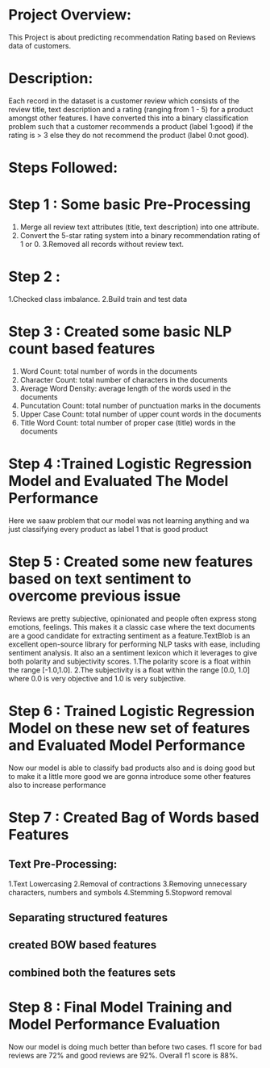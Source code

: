 # Project Overview:
This Project is about predicting recommendation Rating based on Reviews data of customers.
# Description:
Each record in the dataset is a customer review which consists of the review title, text description and a rating (ranging from 1 - 5) for a product amongst other features.
I have converted this into a binary classification problem such that a customer recommends a product (label 1:good) if the rating is > 3 else they do not recommend the product (label 0:not good).
# Steps Followed:

# Step 1 : Some basic Pre-Processing
1. Merge all review text attributes (title, text description) into one attribute.
2. Convert the 5-star rating system into a binary recommendation rating of 1 or 0.
3.Removed all records without review text.

# Step 2 : 
1.Checked class imbalance.
2.Build train and test data

# Step 3 : Created some basic NLP count based features
1. Word Count: total number of words in the documents
2. Character Count: total number of characters in the documents
3. Average Word Density: average length of the words used in the documents
4. Puncutation Count: total number of punctuation marks in the documents
5. Upper Case Count: total number of upper count words in the documents
6. Title Word Count: total number of proper case (title) words in the documents

# Step 4 :Trained Logistic Regression Model and Evaluated The Model Performance
Here we saaw problem that our model was not learning anything and wa just classifying every product as label 1 that is good product

# Step 5 : Created some new features based on text sentiment to overcome previous issue
Reviews are pretty subjective, opinionated and people often express stong emotions, feelings. This makes it a classic case where the text documents are a good candidate for extracting sentiment as a feature.TextBlob is an excellent open-source library for performing NLP tasks with ease, including sentiment analysis. It also an a sentiment lexicon which it leverages to give both polarity and subjectivity scores.
1.The polarity score is a float within the range [-1.0,1.0].
2.The subjectivity is a float within the range [0.0, 1.0] where 0.0 is very objective and 1.0 is very subjective.

# Step 6 : Trained Logistic Regression Model on these new set of features and Evaluated Model Performance
Now our model is able to classify bad products also and is doing good but to make it a little more good we are gonna introduce some other features also to increase performance 

# Step 7 : Created Bag of Words based Features
## Text Pre-Processing:
1.Text Lowercasing
2.Removal of contractions
3.Removing unnecessary characters, numbers and symbols
4.Stemming
5.Stopword removal
## Separating structured features 
## created BOW based features
## combined both the features sets

# Step 8 : Final Model Training and Model Performance Evaluation
Now our model is doing much better than before two cases.
f1 score for bad reviews are 72% and good reviews are 92%.
Overall f1 score is 88%.




















